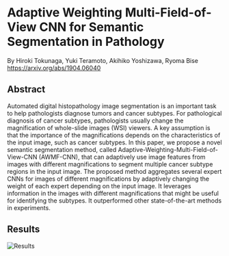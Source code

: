 # Adaptive Weighting Multi-Field-of-View CNN for Semantic Segmentation in Pathology
By Hiroki Tokunaga, Yuki Teramoto, Akihiko Yoshizawa, Ryoma Bise  
https://arxiv.org/abs/1904.06040

## Abstract  
Automated digital histopathology image segmentation is an important task to help pathologists diagnose tumors and cancer subtypes. For pathological diagnosis of cancer subtypes, pathologists usually change the magnification of whole-slide images (WSI) viewers. A key assumption is that the importance of the magnifications depends on the characteristics of the input image, such as cancer subtypes. In this paper, we propose a novel semantic segmentation method, called Adaptive-Weighting-Multi-Field-of-View-CNN (AWMF-CNN), that can adaptively use image features from images with different magnifications to segment multiple cancer subtype regions in the input image. The proposed method aggregates several expert CNNs for images of different magnifications by adaptively changing the weight of each expert depending on the input image. It leverages information in the images with different magnifications that might be useful for identifying the subtypes. It outperformed other state-of-the-art methods in experiments.

## Results
![Results](https://github.com/t-hrk155/AWMF-CNN/blob/master/Results.PNG)
